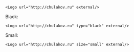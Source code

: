     <Logo url="http://chulakov.ru" external/>

Black:

    <Logo url="http://chulakov.ru" type="black" external/>

Small:

    <Logo url="http://chulakov.ru" size="small" external/>